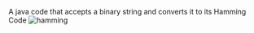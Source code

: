 A java code that accepts a binary string and converts it to its Hamming Code
![hamming](https://github.com/Emmm-07/Hamming-Code-Calculator/assets/125170293/c252f56d-7fc5-474f-94f8-8d6c099894d8)

